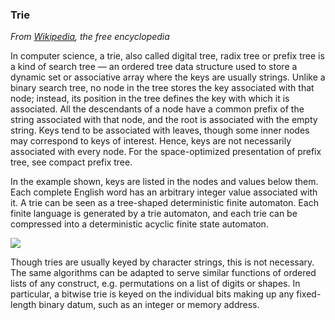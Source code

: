 ### Trie

_From [Wikipedia](https://en.wikipedia.org/wiki/Trie), the free encyclopedia_

In computer science, a trie, also called digital tree, radix tree or prefix tree is a kind of search tree — an ordered tree data structure used to store a dynamic set or associative array where the keys are usually strings. Unlike a binary search tree, no node in the tree stores the key associated with that node; instead, its position in the tree defines the key with which it is associated. All the descendants of a node have a common prefix of the string associated with that node, and the root is associated with the empty string. Keys tend to be associated with leaves, though some inner nodes may correspond to keys of interest. Hence, keys are not necessarily associated with every node. For the space-optimized presentation of prefix tree, see compact prefix tree.

In the example shown, keys are listed in the nodes and values below them. Each complete English word has an arbitrary integer value associated with it. A trie can be seen as a tree-shaped deterministic finite automaton. Each finite language is generated by a trie automaton, and each trie can be compressed into a deterministic acyclic finite state automaton.

![](https://upload.wikimedia.org/wikipedia/commons/b/be/Trie_example.svg)

Though tries are usually keyed by character strings, this is not necessary. The same algorithms can be adapted to serve similar functions of ordered lists of any construct, e.g. permutations on a list of digits or shapes. In particular, a bitwise trie is keyed on the individual bits making up any fixed-length binary datum, such as an integer or memory address.
